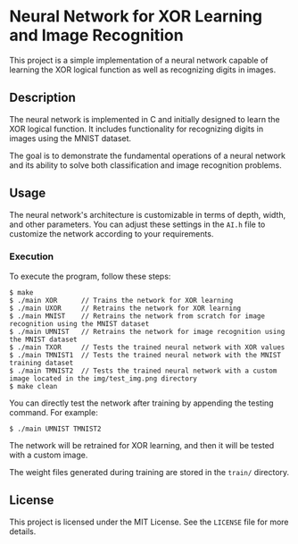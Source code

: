 # Neural Network for XOR Learning and Image Recognition

This project is a simple implementation of a neural network capable of learning the XOR logical function as well as recognizing digits in images.

## Description

The neural network is implemented in C and initially designed to learn the XOR logical function. It includes functionality for recognizing digits in images using the MNIST dataset.

The goal is to demonstrate the fundamental operations of a neural network and its ability to solve both classification and image recognition problems.

## Usage

The neural network's architecture is customizable in terms of depth, width, and other parameters. You can adjust these settings in the `AI.h` file to customize the network according to your requirements.

### Execution

To execute the program, follow these steps:

```
$ make
$ ./main XOR      // Trains the network for XOR learning
$ ./main UXOR     // Retrains the network for XOR learning
$ ./main MNIST    // Retrains the network from scratch for image recognition using the MNIST dataset
$ ./main UMNIST   // Retrains the network for image recognition using the MNIST dataset
$ ./main TXOR     // Tests the trained neural network with XOR values
$ ./main TMNIST1  // Tests the trained neural network with the MNIST training dataset
$ ./main TMNIST2  // Tests the trained neural network with a custom image located in the img/test_img.png directory
$ make clean
```

You can directly test the network after training by appending the testing command. For example:

```
$ ./main UMNIST TMNIST2
```

The network will be retrained for XOR learning, and then it will be tested with a custom image.

The weight files generated during training are stored in the `train/` directory.

## License

This project is licensed under the MIT License. See the `LICENSE` file for more details.
